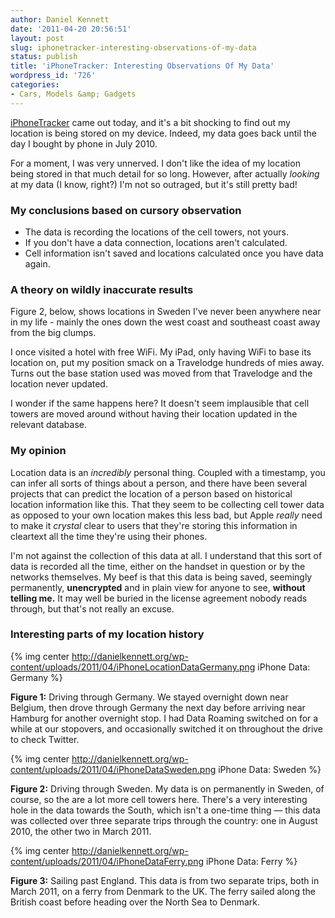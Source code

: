 ```yaml
---
author: Daniel Kennett
date: '2011-04-20 20:56:51'
layout: post
slug: iphonetracker-interesting-observations-of-my-data
status: publish
title: 'iPhoneTracker: Interesting Observations Of My Data'
wordpress_id: '726'
categories:
- Cars, Models &amp; Gadgets
---
```


[iPhoneTracker](http://petewarden.github.com/iPhoneTracker/) came out
today, and it's a bit shocking to find out my location is being stored
on my device. Indeed, my data goes back until the day I bought by phone
in July 2010.

For a moment, I was very unnerved. I don't like the idea of my location
being stored in that much detail for so long. However, after actually
*looking* at my data (I know, right?) I'm not so outraged, but it's
still pretty bad!

### My conclusions based on cursory observation

-   The data is recording the locations of the cell towers, not yours.
-   If you don't have a data connection, locations aren't calculated.
-   Cell information isn't saved and locations calculated once you have
    data again.

### A theory on wildly inaccurate results

Figure 2, below, shows locations in Sweden I've never been anywhere near
in my life - mainly the ones down the west coast and southeast coast
away from the big clumps.

I once visited a hotel with free WiFi. My iPad, only having WiFi to base
its location on, put my position smack on a Travelodge hundreds of mies
away. Turns out the base station used was moved from that Travelodge and
the location never updated.

I wonder if the same happens here? It doesn't seem implausible that cell
towers are moved around without having their location updated in the
relevant database.

### My opinion

Location data is an *incredibly* personal thing. Coupled with a
timestamp, you can infer all sorts of things about a person, and there
have been several projects that can predict the location of a person
based on historical location information like this. That they seem to be
collecting cell tower data as opposed to your own location makes this
less bad, but Apple *really* need to make it *crystal* clear to users
that they're storing this information in cleartext all the time they're
using their phones.

I'm not against the collection of this data at all. I understand that
this sort of data is recorded all the time, either on the handset in
question or by the networks themselves. My beef is that this data is
being saved, seemingly permanently, **unencrypted** and in plain view
for anyone to see, **without telling me.** It may well be buried in the
license agreement nobody reads through, but that's not really an excuse.

### Interesting parts of my location history

{% img center http://danielkennett.org/wp-content/uploads/2011/04/iPhoneLocationDataGermany.png iPhone Data: Germany %}

**Figure 1:** Driving through Germany. We stayed overnight down near
Belgium, then drove through Germany the next day before arriving near
Hamburg for another overnight stop. I had Data Roaming switched on for a
while at our stopovers, and occasionally switched it on throughout the
drive to check Twitter.

{% img center http://danielkennett.org/wp-content/uploads/2011/04/iPhoneDataSweden.png iPhone Data: Sweden %}

**Figure 2:** Driving through Sweden. My data is on permanently in Sweden,
of course, so the are a lot more cell towers here. There's a very
interesting hole in the data towards the South, which isn't a one-time
thing — this data was collected over three separate trips through the
country: one in August 2010, the other two in March 2011.

{% img center http://danielkennett.org/wp-content/uploads/2011/04/iPhoneDataFerry.png iPhone Data: Ferry %}

**Figure 3:** Sailing past England. This data is from two separate trips,
both in March 2011, on a ferry from Denmark to the UK. The ferry sailed
along the British coast before heading over the North Sea to Denmark.
